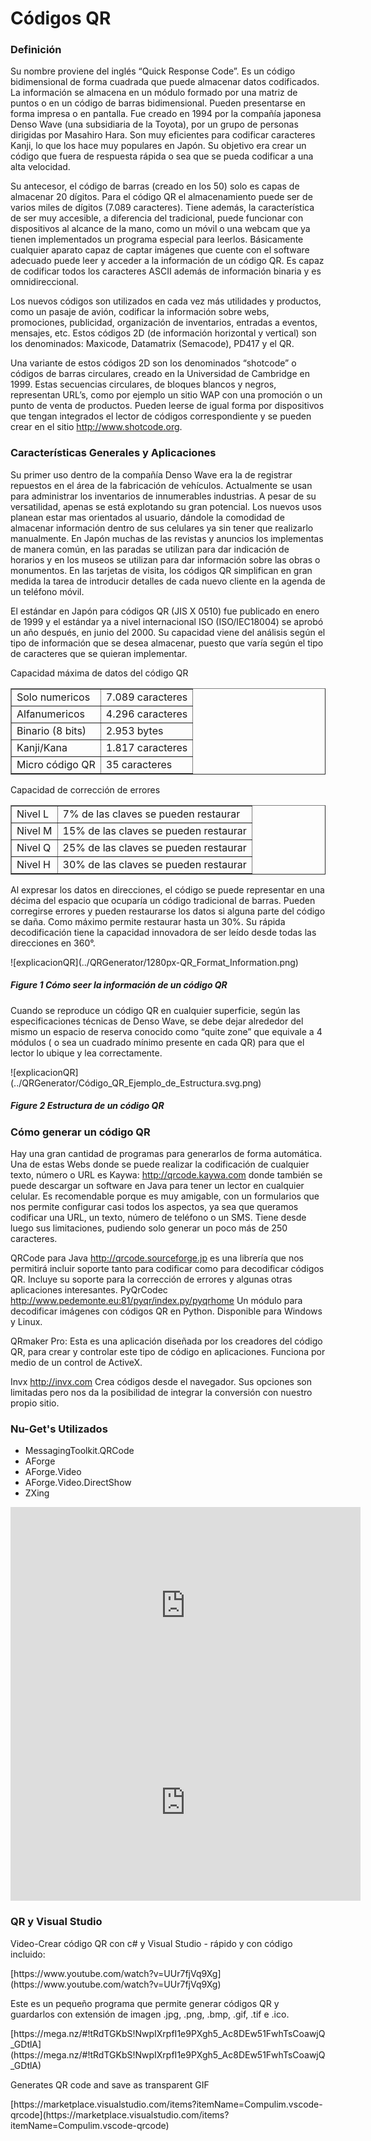 # Códigos QR

### Definición

Su nombre proviene del inglés “Quick Response Code”. Es un código bidimensional de forma cuadrada que puede almacenar datos codificados. La información se almacena en un módulo formado por una matriz de puntos o en un código de barras bidimensional. Pueden presentarse en forma impresa o en pantalla. Fue creado en 1994 por la compañía japonesa Denso Wave (una subsidiaria de la Toyota), por un grupo de personas dirigidas por Masahiro Hara. Son muy eficientes para codificar caracteres Kanji, lo que los hace muy populares en Japón. Su objetivo era crear un código que fuera de respuesta rápida o sea que se pueda codificar a una alta velocidad.

Su antecesor, el código de barras (creado en los 50) solo es capas de almacenar 20 dígitos. Para el código QR el almacenamiento puede ser de varios miles de dígitos (7.089 caracteres). Tiene además, la característica de ser muy accesible, a diferencia del tradicional, puede funcionar con dispositivos al alcance de la mano, como un móvil o una webcam que ya tienen implementados un programa especial para leerlos. Básicamente cualquier aparato capaz de captar imágenes que cuente con el software adecuado puede leer y acceder a la información de un código QR. Es capaz de codificar todos los caracteres ASCII además de información binaria y es omnidireccional.

Los nuevos códigos son utilizados en cada vez más utilidades y productos, como un pasaje de avión, codificar la información sobre webs, promociones, publicidad, organización de inventarios, entradas a eventos, mensajes, etc. Estos códigos 2D (de información horizontal y vertical) son los denominados: Maxicode, Datamatrix (Semacode), PD417 y el QR.

Una variante de estos códigos 2D son los denominados “shotcode” o códigos de barras circulares, creado en la Universidad de Cambridge en 1999\. Estas secuencias circulares, de bloques blancos y negros, representan URL’s, como por ejemplo un sitio WAP con una promoción o un punto de venta de productos. Pueden leerse de igual forma por dispositivos que tengan integrados el lector de códigos correspondiente y se pueden crear en el sitio http://www.shotcode.org.

### Características Generales y Aplicaciones

Su primer uso dentro de la compañía Denso Wave era la de registrar repuestos en el área de la fabricación de vehículos. Actualmente se usan para administrar los inventarios de innumerables industrias. A pesar de su versatilidad, apenas se está explotando su gran potencial. Los nuevos usos planean estar mas orientados al usuario, dándole la comodidad de almacenar información dentro de sus celulares ya sin tener que realizarlo manualmente. En Japón muchas de las revistas y anuncios los implementas de manera común, en las paradas se utilizan para dar indicación de horarios y en los museos se utilizan para dar información sobre las obras o monumentos. En las tarjetas de visita, los códigos QR simplifican en gran medida la tarea de introducir detalles de cada nuevo cliente en la agenda de un teléfono móvil.

El estándar en Japón para códigos QR (JIS X 0510) fue publicado en enero de 1999 y el estándar ya a nivel internacional ISO (ISO/IEC18004) se aprobó un año después, en junio del 2000\. Su capacidad viene del análisis según el tipo de información que se desea almacenar, puesto que varía según el tipo de caracteres que se quieran implementar.

Capacidad máxima de datos del código QR

<table border="1px">

<thead></thead>

<tbody>

<tr>

<td>Solo numericos</td>

<td>7.089 caracteres</td>

</tr>

<tr>

<td>Alfanumericos</td>

<td>4.296 caracteres</td>

</tr>

<tr>

<td>Binario (8 bits)</td>

<td>2.953 bytes</td>

</tr>

<tr>

<td>Kanji/Kana</td>

<td>1.817 caracteres</td>

</tr>

<tr>

<td>Micro código QR</td>

<td>35 caracteres</td>

</tr>

</tbody>

</table>

Capacidad de corrección de errores

<table border="1px">

<thead></thead>

<tbody>

<tr>

<td>Nivel L</td>

<td>7% de las claves se pueden restaurar</td>

</tr>

<tr>

<td>Nivel M</td>

<td>15% de las claves se pueden restaurar</td>

</tr>

<tr>

<td>Nivel Q</td>

<td>25% de las claves se pueden restaurar</td>

</tr>

<tr>

<td>Nivel H</td>

<td>30% de las claves se pueden restaurar</td>

</tr>

</tbody>

</table>

Al expresar los datos en direcciones, el código se puede representar en una décima del espacio que ocuparía un código tradicional de barras. Pueden corregirse errores y pueden restaurarse los datos si alguna parte del código se daña. Como máximo permite restaurar hasta un 30%. Su rápida decodificación tiene la capacidad innovadora de ser leído desde todas las direcciones en 360°.

<div>![explicacionQR](../QRGenerator/1280px-QR_Format_Information.png)</div>

##### Figure 1 Cómo seer la información de un código QR

Cuando se reproduce un código QR en cualquier superficie, según las especificaciones técnicas de Denso Wave, se debe dejar alrededor del mismo un espacio de reserva conocido como “quite zone” que equivale a 4 módulos ( o sea un cuadrado mínimo presente en cada QR) para que el lector lo ubique y lea correctamente.

<div>![explicacionQR](../QRGenerator/Código_QR_Ejemplo_de_Estructura.svg.png)</div>

##### Figure 2 Estructura de un código QR

### Cómo generar un código QR

Hay una gran cantidad de programas para generarlos de forma automática. Una de estas Webs donde se puede realizar la codificación de cualquier texto, número o URL es Kaywa: http://qrcode.kaywa.com donde también se puede descargar un software en Java para tener un lector en cualquier celular. Es recomendable porque es muy amigable, con un formularios que nos permite configurar casi todos los aspectos, ya sea que queramos codificar una URL, un texto, número de teléfono o un SMS. Tiene desde luego sus limitaciones, pudiendo solo generar un poco más de 250 caracteres.

QRCode para Java http://qrcode.sourceforge.jp es una librería que nos permitirá incluir soporte tanto para codificar como para decodificar códigos QR. Incluye su soporte para la corrección de errores y algunas otras aplicaciones interesantes. PyQrCodec http://www.pedemonte.eu:81/pyqr/index.py/pyqrhome Un módulo para decodificar imágenes con códigos QR en Python. Disponible para Windows y Linux.

QRmaker Pro: Esta es una aplicación diseñada por los creadores del código QR, para crear y controlar este tipo de código en aplicaciones. Funciona por medio de un control de ActiveX.

Invx http://invx.com Crea códigos desde el navegador. Sus opciones son limitadas pero nos da la posibilidad de integrar la conversión con nuestro propio sitio.

### Nu-Get's Utilizados

- MessagingToolkit.QRCode
- AForge
- AForge.Video
- AForge.Video.DirectShow
- ZXing

<div><iframe width="560" height="315" src="https://www.youtube.com/embed/i_yuG9CwzNY" frameborder="0"></iframe></div>

<div><iframe width="560" height="315" src="https://www.youtube.com/embed/j9i1zRJyihY" frameborder="0"></iframe></div>

### QR y Visual Studio

Video-Crear código QR con c# y Visual Studio - rápido y con código incluido:

<nav>[https://www.youtube.com/watch?v=UUr7fjVq9Xg](https://www.youtube.com/watch?v=UUr7fjVq9Xg)</nav>

Este es un pequeño programa que permite generar códigos QR y guardarlos con extensión de imagen .jpg, .png, .bmp, .gif, .tif e .ico.

<nav>[https://mega.nz/#!tRdTGKbS!NwpIXrpfI1e9PXgh5_Ac8DEw51FwhTsCoawjQ_GDtlA](https://mega.nz/#!tRdTGKbS!NwpIXrpfI1e9PXgh5_Ac8DEw51FwhTsCoawjQ_GDtlA)</nav>

Generates QR code and save as transparent GIF

<nav>[https://marketplace.visualstudio.com/items?itemName=Compulim.vscode-qrcode](https://marketplace.visualstudio.com/items?itemName=Compulim.vscode-qrcode)</nav>
